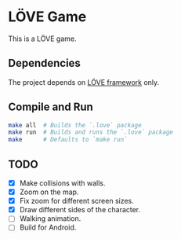 LÖVE Game
=========

This is a LÖVE game.

## Dependencies

The project depends on [LÖVE framework](love2d.org) only.

## Compile and Run

```sh
make all  # Builds the `.love` package
make run  # Builds and runs the `.love` package
make      # Defaults to `make run`
```

## TODO

 - [x] Make collisions with walls.
 - [x] Zoom on the map.
 - [x] Fix zoom for different screen sizes.
 - [x] Draw different sides of the character.
 - [ ] Walking animation.
 - [ ] Build for Android.
